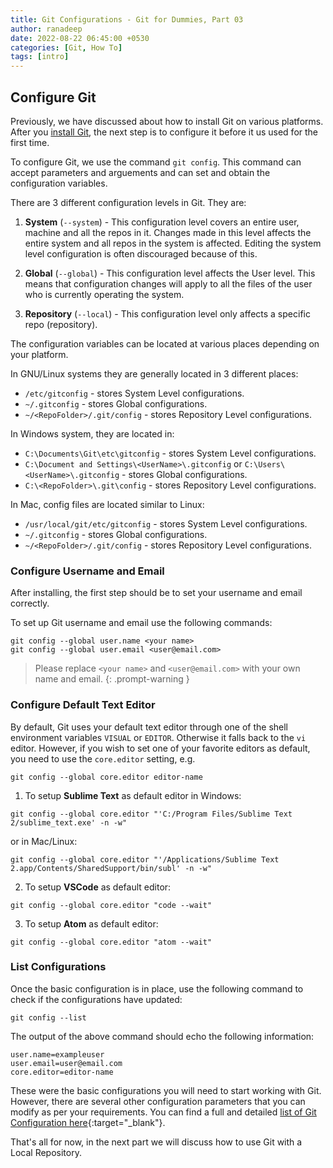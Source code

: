 ```yaml
---
title: Git Configurations - Git for Dummies, Part 03
author: ranadeep
date: 2022-08-22 06:45:00 +0530
categories: [Git, How To]
tags: [intro]
---
```


## Configure Git

Previously, we have discussed about how to install Git on various platforms. After you [install Git](https://3point0.blog/posts/git-for-dummies-part-02/), the next step is to configure it before it us used for the first time.

To configure Git, we use the command `git config`. This command can accept parameters and arguements and can set and obtain the configuration variables.

There are 3 different configuration levels in Git. They are:

1. **System** (`--system`) - This configuration level covers an entire user, machine and all the repos in it. Changes made in this level affects the entire system and all repos in the system is affected. Editing the system level configuration is often discouraged because of this.

2. **Global** (`--global`) - This configuration level affects the User level. This means that configuration changes will apply to all the files of the user who is currently operating the system. 

3. **Repository** (`--local`) - This configuration level only affects a specific repo (repository). 

The configuration variables can be located at various places depending on your platform. 

In GNU/Linux systems they are generally located in 3 different places:

-   `/etc/gitconfig` -  stores System Level configurations.
-   `~/.gitconfig` - stores Global configurations.
-   `~/<RepoFolder>/.git/config` - stores Repository Level configurations.

In Windows system, they are located in:

-   `C:\Documents\Git\etc\gitconfig` - stores System Level configurations.
-   `C:\Document and Settings\<UserName>\.gitconfig` or `C:\Users\<UserName>\.gitconfig` - stores Global configurations.
-   `C:\<RepoFolder>\.git\config` - stores Repository Level configurations.

In Mac, config files are located similar to Linux:

-   `/usr/local/git/etc/gitconfig` - stores System Level configurations.
-   `~/.gitconfig` - stores Global configurations.
-   `~/<RepoFolder>/.git/config` - stores Repository Level configurations.

### Configure Username and Email

After installing, the first step should be to set your username and email correctly.

To set up Git username and email use the following commands:

```console
git config --global user.name <your name>
git config --global user.email <user@email.com> 
```
> Please replace `<your name>` and `<user@email.com>` with your own name and email.
{: .prompt-warning }

### Configure Default Text Editor

By default, Git uses your default text editor through one of the shell environment variables `VISUAL` or `EDITOR`. Otherwise it falls back to the `vi` editor. However, if you wish to set one of your favorite editors as default, you need to use the `core.editor` setting, e.g.

```console
git config --global core.editor editor-name
```

1. To setup **Sublime Text** as default editor in Windows:

```console
git config --global core.editor "'C:/Program Files/Sublime Text 2/sublime_text.exe' -n -w"
```

or in Mac/Linux:

```console
git config --global core.editor "'/Applications/Sublime Text 2.app/Contents/SharedSupport/bin/subl' -n -w"
```

2. To setup **VSCode** as default editor:

```console
git config --global core.editor "code --wait"
```

3. To setup **Atom** as default editor:

```console
git config --global core.editor "atom --wait"
```

### List Configurations

Once the basic configuration is in place, use the following command to check if the configurations have updated:

```console
git config --list
```

The output of the above command should echo the following information:

```console
user.name=exampleuser
user.email=user@email.com
core.editor=editor-name
```

These were the basic configurations you will need to start working with Git. However, there are several other configuration parameters that you can modify as per your requirements. You can find a full and detailed [list of Git Configuration here](https://git-scm.com/book/en/v2/Customizing-Git-Git-Configuration){:target="_blank"}.

That's all for now, in the next part we will discuss how to use Git with a Local Repository.




